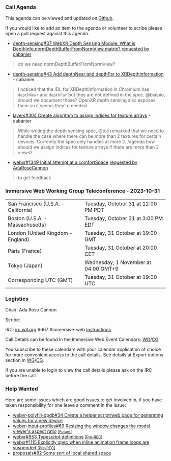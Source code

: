 ### Call Agenda

This agenda can be viewed and updated on [Github](https://github.com/immersive-web/administrivia/blob/main/meetings/wg/2023-10-31-Immersive_Web_Working_Group_Teleconference-agenda.md).

If you would like to add an item to the agenda or volunteer to scribe please open a pull request against this agenda.

* [depth-sensing#37 WebXR Depth Sensing Module: What is DepthInfo.normDepthBufferFromNormView matrix? ](https://github.com/immersive-web/depth-sensing/issues/37) [requested by cabanier](https://github.com/immersive-web/depth-sensing/issues/37#issuecomment-1758641246)
> do we need normDepthBufferFromNormView?

* [depth-sensing#43 Add depthNear and depthFar to XRDepthInformation ](https://github.com/immersive-web/depth-sensing/issues/43) - cabanier
> I noticed that the IDL for XRDepthInformation in Chromium has `depthNear` and `depthFar` but they are not defined in the spec. @bialpio, should we document those?
 >OpenXR depth sensing also exposes them so it seems they're needed.

* [layers#304 Create algorithm to assign indices for texture arrays](https://github.com/immersive-web/layers/issues/304) - cabanier
> While writing the depth sensing spec, @toji remarked that we need to handle the case where there can be more than 2 textures for certain devices. Currently the spec only handles at more 2.
 >/agenda how should we assign indices for texture arrays if there are more than 2 views?

* [webxr#1349 Initial attempt at a comfortSpace](https://github.com/immersive-web/webxr/pull/1349) [requested by AdaRoseCannon](https://github.com/immersive-web/webxr/pull/1349#issuecomment-1742738973)
> to get feedback

### Immersive Web Working Group Teleconference - 2023-10-31

<table>
<tr><td> San Francisco (U.S.A. - California) <td> Tuesday, October 31 at 12:00 PM PDT
<tr><td> Boston (U.S.A. - Massachusetts) <td> Tuesday, October 31 at 3:00 PM EDT
<tr><td> London (United Kingdom - England) <td> Tuesday, 31 October at 19:00 GMT
<tr><td> Paris (France) <td> Tuesday, 31 October at 20:00 CET
<tr><td> Tokyo (Japan) <td> Wednesday, 1 November at 04:00 GMT+9
<tr><td> Corresponding UTC (GMT) <td> Tuesday, 31 October at 19:00 UTC
</table>

### Logistics

Chair: Ada Rose Cannon

Scribe:

IRC: [irc.w3.org](https://irc.w3.org/):6667 #immersive-web [Instructions](https://github.com/immersive-web/administrivia/blob/main/IRC.md)

Call Details can be found in the Immersive Web Event Calendars: [WG](https://www.w3.org/groups/wg/immersive-web/calendar/)/[CG](https://www.w3.org/groups/cg/immersive-web/calendar/)

You subscribe to these calendars with your calendar application of choice for more convenient access to the call details. See details at Export options section in [WG](https://www.w3.org/groups/wg/immersive-web/calendar/#export)/[CG](https://www.w3.org/groups/cg/immersive-web/calendar/#export).

If you are unable to login to view the call details please ask on the IRC before the call.

### Help Wanted

Here are some issues which are good issues to get involved in, if you have taken responsibility for one leave a comment in the issue:

- [webvr-polyfill-dpdb#34 Create a helper script/web page for generating values for a new device](https://github.com/immersive-web/webvr-polyfill-dpdb/issues/34)
- [webxr-input-profiles#69 Resizing the window changes the model viewer's aspect ratio](https://github.com/immersive-web/webxr-input-profiles/issues/69) [<small>[Future]</small>](https://api.github.com/repos/immersive-web/webxr-input-profiles/milestones/4)
- [webxr#953 Typescript definitions](https://github.com/immersive-web/webxr/issues/953) [<small>[Pre-REC]</small>](https://api.github.com/repos/immersive-web/webxr/milestones/16)
- [webxr#1115 Explicitly spec when inline animation frame loops are suspended](https://github.com/immersive-web/webxr/issues/1115) [<small>[Pre-REC]</small>](https://api.github.com/repos/immersive-web/webxr/milestones/16)
- [proposals#82 Some sort of local shared space](https://github.com/immersive-web/proposals/issues/82)


              

